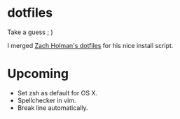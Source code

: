 # dotfiles
Take a guess ; )

I merged [Zach Holman's dotfiles](https://github.com/holman/dotfiles) for his nice install script.

# Upcoming
* Set zsh as default for OS X.
* Spellchecker in vim.
* Break line automatically.
